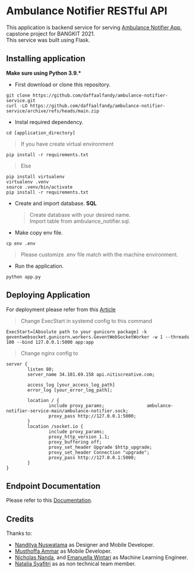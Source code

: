 # Ambulance Notifier RESTful API

This application is backend service for serving [Ambulance Notifier App](https://gitlab.com/musthofaammar/ambulance-notifier), capstone project for BANGKIT 2021.  
This service was built using Flask.

## Installing application

**Make sure using Python 3.9.\***

- First download or clone this repository.

```
git clone https://github.com/daffaalfandy/ambulance-notifier-service.git
curl -LO https://github.com/daffaalfandy/ambulance-notifier-service/archive/refs/heads/main.zip
```

- Instal required dependency.

```
cd [application_directory]
```

> If you have create virtual environment

```
pip install -r requirements.txt
```

> Else

```
pip install virtualenv
virtualenv .venv
source .venv/bin/activate
pip install -r requirements.txt
```

- Create and import database. **SQL**

  > Create database with your desired name.  
  > Import table from ambulance_notifier.sql.

- Make copy env file.

```
cp env .env
```

> Please customize .env file match with the machine environment.

- Run the application.

```
python app.py
```

## Deploying Application

For deployment please refer from this [Article](https://dev.to/brandonwallace/deploy-flask-the-easy-way-with-gunicorn-and-nginx-jgc)

> Change ExecStart in systemd config to this command

```
ExecStart=[Absolute path to your gunicorn package] -k geventwebsocket.gunicorn.workers.GeventWebSocketWorker -w 1 --threads 100 --bind 127.0.0.1:5000 app:app
```

> Change nginx config to

```
server {
        listen 80;
        server_name 34.101.69.158 api.nitiscreative.com;

        access_log [your_access_log_path]
        error_log [your_error_log_path];

        location / {
                include proxy_params;                ambulance-notifier-service-main/ambulance-notifier.sock;
                proxy_pass http://127.0.0.1:5000;
        }
        location /socket.io {
                include proxy_params;
                proxy_http_version 1.1;
                proxy_buffering off;
                proxy_set_header Upgrade $http_upgrade;
                proxy_set_header Connection "upgrade";
                proxy_pass http://127.0.0.1:5000;
        }
}
```

## Endpoint Documentation

Please refer to this [Documentation](https://github.com/daffaalfandy/ambulance-notifier-service/blob/main/documentation.md).

## Credits

Thanks to:

- [Nanditya Nuswatama](https://github.com/NandityaNuswatama) as Designer and Mobile Developer.
- [Musthoffa Ammar](https://github.com/musthofaammar) as Mobile Developer.
- [Nicholas Nanda](https://github.com/hujikol), and [Emanuella Wintari](https://github.com/Imanuella74/) as Machine Learning Engineer.
- [Natalia Syafitri](https://www.linkedin.com/in/natalia-syafitri-kustanto/) as as non technical team member.
